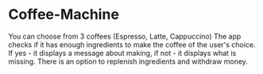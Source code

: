 # Coffee-Machine
You can choose from 3 coffees (Espresso, Latte, Cappuccino)
The app checks if it has enough ingredients to make the coffee of the user's choice. If yes - it displays a message about making, if not - it displays what is missing.
There is an option to replenish ingredients and withdraw money.
